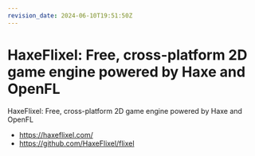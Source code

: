 ```yaml
---
revision_date: 2024-06-10T19:51:50Z
---
```

# HaxeFlixel: Free, cross-platform 2D game engine powered by Haxe and OpenFL
HaxeFlixel: Free, cross-platform 2D game engine powered by Haxe and OpenFL
* https://haxeflixel.com/
* https://github.com/HaxeFlixel/flixel
